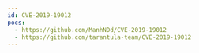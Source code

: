 ```yaml
---
id: CVE-2019-19012
pocs:
  - https://github.com/ManhNDd/CVE-2019-19012
  - https://github.com/tarantula-team/CVE-2019-19012
---
```

